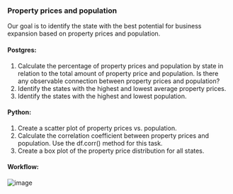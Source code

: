 ### Property prices and population

Our goal is to identify the state with the best potential for business expansion based on property prices and population.

#### Postgres:

1. Calculate the percentage of property prices and population by state in relation to the total amount of property price and population. Is there any observable connection between property prices and population?
2. Identify the states with the highest and lowest average property prices.
3. Identify the states with the highest and lowest population.

#### Python:
1. Create a scatter plot of property prices vs. population.
2. Calculate the correlation coefficient between property prices and population. Use the df.corr() method for this task.
3. Create a box plot of the property price distribution for all states.

#### Workflow:
![image](https://github.com/mlmariscotes/Set_2_Property-prices-and-population/assets/99033220/58a310e6-3119-410e-abe4-fde90063e037)
